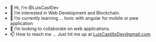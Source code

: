 - 👋 Hi, I’m @LuisCastDev
- 👀 I’m interested in Web Development and Blockchain.
- 🌱 I’m currently learning ... Ionic with angular for mobile or pwa application
- 💞️ I’m looking to collaborate on web applications.
- 📫 How to reach me ... Just hit me up at LuisCastilloDev@gmail.com

<!---
LuisCastDev/LuisCastDev is a ✨ special ✨ repository because its `README.md` (this file) appears on your GitHub profile.
You can click the Preview link to take a look at your changes.
--->

